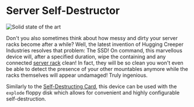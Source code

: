 # Server Self-Destructor

![Solid state of the art](item:computronics:oc_parts@11)

Don't you also sometimes think about how messy and dirty your server racks become after a while? Well, the latest invention of Hugging Creeper Industries resolves that problem: The SSD! On command, this marvellous device will, after a specified duration, wipe the containing and any connected [server rack](/%LANGUAGE%/block/rack.md) clean! In fact, they will be so clean you won't even be able to detect the presence of your other mountables anymore while the racks themselves will appear undamaged! Truly ingenious.

Similarly to the [Self-Destructing Card](self_destructing_card.md), this device can be used with the `explode` floppy disk which allows for convenient and highly configurable self-destruction. 
